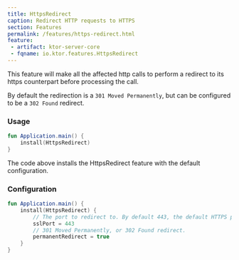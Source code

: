 ```yaml
---
title: HttpsRedirect
caption: Redirect HTTP requests to HTTPS 
section: Features
permalink: /features/https-redirect.html
feature:
 - artifact: ktor-server-core
 - fqname: io.ktor.features.HttpsRedirect
---
```


This feature will make all the affected http calls to perform a redirect to its
https counterpart before processing the call.

By default the redirection is a `301 Moved Permanently`,
but can be configured to be a `302 Found` redirect.

### Usage

```kotlin
fun Application.main() {
    install(HttpsRedirect) 
}
```

The code above installs the HttpsRedirect feature with the default configuration.  

### Configuration

```kotlin
fun Application.main() {
    install(HttpsRedirect) {
        // The port to redirect to. By default 443, the default HTTPS port. 
        sslPort = 443
        // 301 Moved Permanently, or 302 Found redirect.
        permanentRedirect = true
    }
}
```
